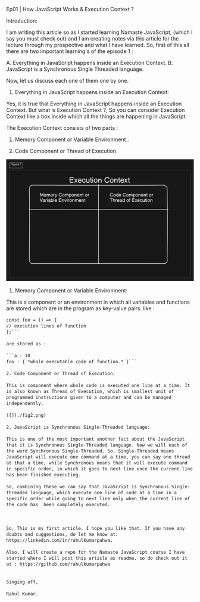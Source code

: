 
Ep01 | How JavaScript Works & Execution Context ?


Introduction:

I am writing this article so as I started learning Namaste JavaScript, (which I say you must check out) and I am creating notes via this article for the lecture through my prospective and what I have learned.
So, first of this all there are two important learning's of the episode 1 : 

   A. Everything in JavaScript happens inside an Execution Context.
   B. JavaScript is a Synchronous Single Threaded language.  


Now, let us discuss each one of them one by one.


1. Everything in JavaScript happens inside an Execution Context: 

Yes, it is true that Everything in JavaScript happens inside an Execution Context. But what is Execution Context ?, So you can consider Execution Context like a box inside which all the things are happening in JavaScript. 

The Execution Context consists of two parts : 

1. Memory Component or Variable Environment . 

2. Code Component or Thread of Execution. 

![](./fig1.png)

1. Memory Component or Variable Environment: 

This is a component or an environment in which all variables and functions are stored which are in the program as key-value pairs. like : 

```Let a = 10 ;
const foo = () => {
// execution lines of function
};```

are stored as : 

```a : 10
foo : { *whole executable code of function.* }```

2. Code Component or Thread of Execution: 

This is component where whole code is executed one line at a time. It is also known as Thread of Execution, which is smallest unit of programmed instructions given to a computer and can be managed independently.

![](./fig2.png)

2. JavaScript is Synchronous Single-Threaded language: 

This is one of the most important another fact about the JavaScript that it is Synchronous Single-Threaded language. Now we will each of the word Synchronous Single-Threaded. So, Single-Threaded means JavaScript will execute one command at a time, you can say one thread at that a time, while Synchronous means that it will execute command in specific order, in which it goes to next line once the current line has been finished executing. 

So, combining these we can say that JavaScript is Synchronous Single-Threaded language, which execute one line of code at a time in a specific order while going to next line only when the current line of the code has  been completely executed.



So, This is my first article. I hope you like that. If you have any doubts and suggestions, do let me know at:  https://linkedin.com/in/rahulkumarpahwa.

Also, I will create a repo for the Namaste JavaScript course I have started where I will post this article as readme. so do check out it at : https://github.com/rahulkumarpahwa


Singing off, 

Rahul Kumar.